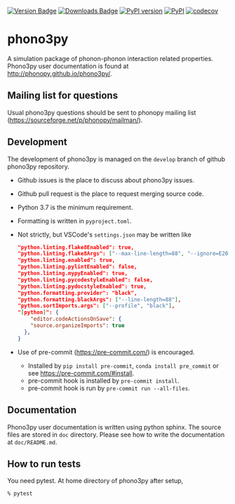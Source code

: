 [![Version Badge](https://anaconda.org/conda-forge/phono3py/badges/version.svg)](https://anaconda.org/conda-forge/phono3py)
[![Downloads Badge](https://anaconda.org/conda-forge/phono3py/badges/downloads.svg)](https://anaconda.org/conda-forge/phono3py)
[![PyPI version](https://badge.fury.io/py/phono3py.svg)](https://badge.fury.io/py/phono3py)
[![PyPI](https://img.shields.io/pypi/dm/phono3py.svg?maxAge=2592000)](https://pypi.python.org/pypi/phono3py)
[![codecov](https://codecov.io/gh/phonopy/phono3py/branch/develop/graph/badge.svg)](https://codecov.io/gh/phonopy/phono3py)

# phono3py

A simulation package of phonon-phonon interaction related properties. Phono3py
user documentation is found at http://phonopy.github.io/phono3py/.

## Mailing list for questions

Usual phono3py questions should be sent to phonopy mailing list
(https://sourceforge.net/p/phonopy/mailman/).

## Development

The development of phono3py is managed on the `develop` branch of github
phono3py repository.

- Github issues is the place to discuss about phono3py issues.
- Github pull request is the place to request merging source code.
- Python 3.7 is the minimum requirement.
- Formatting is written in `pyproject.toml`.
- Not strictly, but VSCode's `settings.json` may be written like

  ```json
  "python.linting.flake8Enabled": true,
  "python.linting.flake8Args": ["--max-line-length=88", "--ignore=E203,W503"],
  "python.linting.enabled": true,
  "python.linting.pylintEnabled": false,
  "python.linting.mypyEnabled": true,
  "python.linting.pycodestyleEnabled": false,
  "python.linting.pydocstyleEnabled": true,
  "python.formatting.provider": "black",
  "python.formatting.blackArgs": ["--line-length=88"],
  "python.sortImports.args": ["--profile", "black"],
  "[python]": {
      "editor.codeActionsOnSave": {
      "source.organizeImports": true
    },
  }
  ```

- Use of pre-commit (https://pre-commit.com/) is encouraged.
  - Installed by `pip install pre-commit`, `conda install pre_commit` or see
    https://pre-commit.com/#install.
  - pre-commit hook is installed by `pre-commit install`.
  - pre-commit hook is run by `pre-commit run --all-files`.

## Documentation

Phono3py user documentation is written using python sphinx. The source files are
stored in `doc` directory. Please see how to write the documentation at
`doc/README.md`.

## How to run tests

You need pytest. At home directory of phono3py after setup,

```bash
% pytest
```
